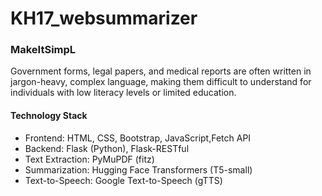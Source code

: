 # KH17_websummarizer
<h3>MakeItSimpL</h3>
<p>Government forms, legal papers, and medical reports are often written in jargon-heavy, complex language, making them difficult to understand for individuals with low literacy levels or limited education. 

</p>
<h4>Technology Stack </h4>
<ul>
<li>Frontend: HTML, CSS, Bootstrap, JavaScript,Fetch API</li>
<li>Backend: Flask (Python), Flask-RESTful</li>
<li>Text Extraction: PyMuPDF (fitz)</li>
<li>Summarization: Hugging Face Transformers (T5-small)</li>
<li>Text-to-Speech: Google Text-to-Speech (gTTS)</li>
</ul>


